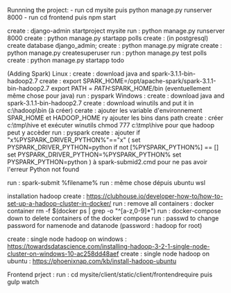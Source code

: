 Runnning the project:
    - run cd mysite puis python manage.py runserver 8000
    - run cd frontend puis npm start




create : django-admin startproject mysite
run  : python manage.py runserver 8000
create : python manage.py startapp polls
create :  (in postgresql) create database django_admin;
create : python manage.py migrate
create : python manage.py createsuperuser
run : python manage.py test polls
create : python manage.py startapp todo




(Adding Spark)
Linux : 
create : download java and spark-3.1.1-bin-hadoop2.7
create : export SPARK_HOME=/opt/apache-spark/spark-3.1.1-bin-hadoop2.7 export PATH = $PATH:$SPARK_HOME/bin  (eventuellement même chose pour java)
run : pyspark
Windows : 
create : download java and spark-3.1.1-bin-hadoop2.7
create : download winutils and put it in c:\hadoop\bin (à créer)
cerate : ajouter les variable d'environnement SPAR_HOME et HADOOP_HOME ry ajouter les bins dans path
create : créer c:\tmp\hive et exécuter winutils chmod 777 c:\tmp\hive pour que hadoop  peut y accèder
run : pyspark
create  : ajouter if "x%PYSPARK_DRIVER_PYTHON%"=="x" (
  set PYSPARK_DRIVER_PYTHON=python
  if not [%PYSPARK_PYTHON%] == [] set PYSPARK_DRIVER_PYTHON=%PYSPARK_PYTHON%
  set PYSPARK_PYTHON=python
) à spark-submid2.cmd pour ne pas avoir l'erreur Python not found


run  : spark-submit %filename%
run  : même chose dépuis ubuntu wsl

installation hadoop 
create : https://clubhouse.io/developer-how-to/how-to-set-up-a-hadoop-cluster-in-docker/
run : remove all containers : docker container rm -f $(docker ps | grep -o "^[a-z,0-9]*")
run : docker-compose down to delete containers of the docker compose
run : passwd to change password for namenode and datanode (password : hadoop for root)


create :   single node hadoop on windows : https://towardsdatascience.com/installing-hadoop-3-2-1-single-node-cluster-on-windows-10-ac258dd48aef
create :   single node hadoop on ubuntu : https://phoenixnap.com/kb/install-hadoop-ubuntu



Frontend prject : 
run : cd mysite/client/static/client/frontendrequire puis gulp watch


